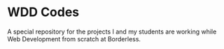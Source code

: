 # WDD Codes

A special repository for the projects I and my students are working while Web Development from scratch at Borderless.
